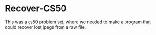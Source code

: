 # Recover-CS50
This was a cs50 problem set, where we needed to make a program that could recover lost jpegs from a raw file.
